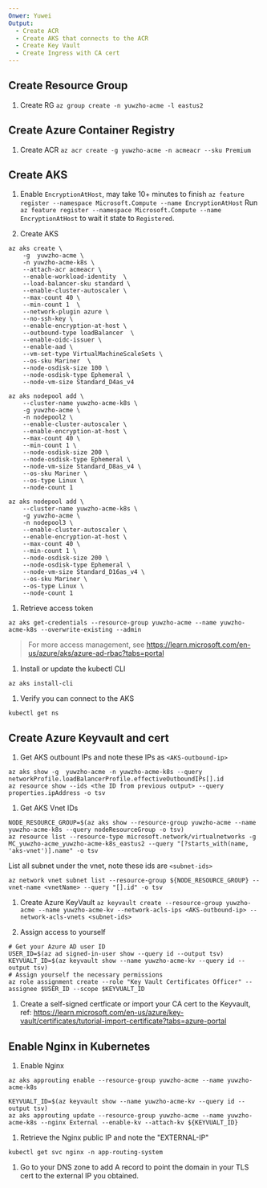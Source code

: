 ```yaml
---
Onwer: Yuwei
Output:
  - Create ACR
  - Create AKS that connects to the ACR
  - Create Key Vault
  - Create Ingress with CA cert
---
```


## Create Resource Group
1. Create RG
`az group create -n yuwzho-acme -l eastus2`

##  Create Azure Container Registry
1. Create ACR
`az acr create -g yuwzho-acme -n acmeacr --sku Premium`


##  Create AKS
1. Enable `EncryptionAtHost`,  may take 10+ minutes to finish
`az feature register --namespace Microsoft.Compute --name EncryptionAtHost`
Run `az feature register --namespace Microsoft.Compute --name EncryptionAtHost` to wait it state to `Registered`.

1. Create AKS

```
az aks create \
    -g  yuwzho-acme \
    -n yuwzho-acme-k8s \
    --attach-acr acmeacr \
    --enable-workload-identity  \
    --load-balancer-sku standard \
    --enable-cluster-autoscaler \
    --max-count 40 \
    --min-count 1  \
    --network-plugin azure \
    --no-ssh-key \
    --enable-encryption-at-host \
    --outbound-type loadBalancer  \
    --enable-oidc-issuer \
    --enable-aad \
    --vm-set-type VirtualMachineScaleSets \
    --os-sku Mariner  \
    --node-osdisk-size 100 \
    --node-osdisk-type Ephemeral \
    --node-vm-size Standard_D4as_v4
```

```
az aks nodepool add \
    --cluster-name yuwzho-acme-k8s \
    -g yuwzho-acme \
    -n nodepool2 \
    --enable-cluster-autoscaler \
    --enable-encryption-at-host \
    --max-count 40 \
    --min-count 1 \
    --node-osdisk-size 200 \
    --node-osdisk-type Ephemeral \
    --node-vm-size Standard_D8as_v4 \
    --os-sku Mariner \
    --os-type Linux \
    --node-count 1

az aks nodepool add \
    --cluster-name yuwzho-acme-k8s \
    -g yuwzho-acme \
    -n nodepool3 \
    --enable-cluster-autoscaler \
    --enable-encryption-at-host \
    --max-count 40 \
    --min-count 1 \
    --node-osdisk-size 200 \
    --node-osdisk-type Ephemeral \
    --node-vm-size Standard_D16as_v4 \
    --os-sku Mariner \
    --os-type Linux \
    --node-count 1
```


1. Retrieve access token

```
az aks get-credentials --resource-group yuwzho-acme --name yuwzho-acme-k8s --overwrite-existing --admin
```

> For more access management, see https://learn.microsoft.com/en-us/azure/aks/azure-ad-rbac?tabs=portal

1. Install or update the kubectl CLI
```
az aks install-cli
```

1. Verify you can connect to the AKS

```
kubectl get ns
```

## Create Azure Keyvault and cert

1. Get AKS outbount IPs and note these IPs as `<AKS-outbound-ip>`
```
az aks show -g  yuwzho-acme -n yuwzho-acme-k8s --query networkProfile.loadBalancerProfile.effectiveOutboundIPs[].id
az resource show --ids <the ID from previous output> --query properties.ipAddress -o tsv
```

1. Get AKS Vnet IDs
```
NODE_RESOURCE_GROUP=$(az aks show --resource-group yuwzho-acme --name yuwzho-acme-k8s --query nodeResourceGroup -o tsv)
az resource list --resource-type microsoft.network/virtualnetworks -g MC_yuwzho-acme_yuwzho-acme-k8s_eastus2 --query "[?starts_with(name, 'aks-vnet')].name" -o tsv
```

List all subnet under the vnet, note these ids are `<subnet-ids>`
```
az network vnet subnet list --resource-group ${NODE_RESOURCE_GROUP} --vnet-name <vnetName> --query "[].id" -o tsv
```

1. Create Azure KeyVault
`az keyvault create --resource-group yuwzho-acme --name yuwzho-acme-kv --network-acls-ips <AKS-outbound-ip> --network-acls-vnets <subnet-ids>`

1. Assign access to yourself
```
# Get your Azure AD user ID
USER_ID=$(az ad signed-in-user show --query id --output tsv)
KEYVUALT_ID=$(az keyvault show --name yuwzho-acme-kv --query id --output tsv)
# Assign yourself the necessary permissions
az role assignment create --role "Key Vault Certificates Officer" --assignee $USER_ID --scope $KEYVUALT_ID
```

1. Create a self-signed certficate or import your CA cert to the Keyvault, ref: https://learn.microsoft.com/en-us/azure/key-vault/certificates/tutorial-import-certificate?tabs=azure-portal


## Enable Nginx in Kubernetes

1. Enable Nginx
```
az aks approuting enable --resource-group yuwzho-acme --name yuwzho-acme-k8s

KEYVUALT_ID=$(az keyvault show --name yuwzho-acme-kv --query id --output tsv)
az aks approuting update --resource-group yuwzho-acme --name yuwzho-acme-k8s --nginx External --enable-kv --attach-kv ${KEYVUALT_ID}
```

1. Retrieve the Nginx public IP and note the "EXTERNAL-IP"

```
kubectl get svc nginx -n app-routing-system
```

1. Go to your DNS zone to add A record to point the domain in your TLS cert to the external IP you obtained.